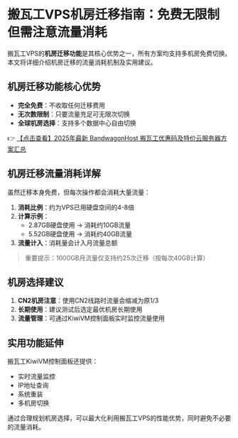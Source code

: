 # 搬瓦工VPS机房迁移指南：免费无限制但需注意流量消耗

搬瓦工VPS的**机房迁移功能**是其核心优势之一，所有方案均支持多机房免费切换。本文将详细介绍机房迁移的流量消耗机制及实用建议。

## 机房迁移功能核心优势

- **完全免费**：不收取任何迁移费用
- **无次数限制**：只要流量充足可无限次切换
- **全球机房选择**：支持多个数据中心自由切换

👉 [【点击查看】2025年最新 BandwagonHost 搬瓦工优惠码及特价云服务器方案汇总](https://bit.ly/banwagon)

## 机房迁移流量消耗详解

虽然迁移本身免费，但每次操作都会消耗大量流量：

1. **消耗比例**：约为VPS已用硬盘空间的4-8倍
2. **计算示例**：
   - 2.87GB硬盘使用 → 消耗约10GB流量
   - 5.52GB硬盘使用 → 消耗约40GB流量
3. **流量计入**：消耗量会计入月流量总额

> 重要提示：1000GB月流量仅支持约25次迁移（按每次40GB计算）

## 机房选择建议

1. **CN2机房注意**：使用CN2线路时流量会缩减为原1/3
2. **长期使用**：建议测试后选定最优机房长期使用
3. **流量管理**：可通过KiwiVM控制面板实时监控流量使用

## 实用功能延伸

搬瓦工KiwiVM控制面板还提供：
- 实时流量监控
- IP地址查询
- 系统重装
- 多机房切换

通过合理规划机房选择，可以最大化利用搬瓦工VPS的性能优势，同时避免不必要的流量消耗。